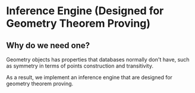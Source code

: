 # Inference Engine (Designed for Geometry Theorem Proving)

## Why do we need one?

Geometry objects has properties that databases normally don't have, such as symmetry in terms of points construction and transitivity.

As a result, we implement an inference engine that are designed for geometry theorem proving.
